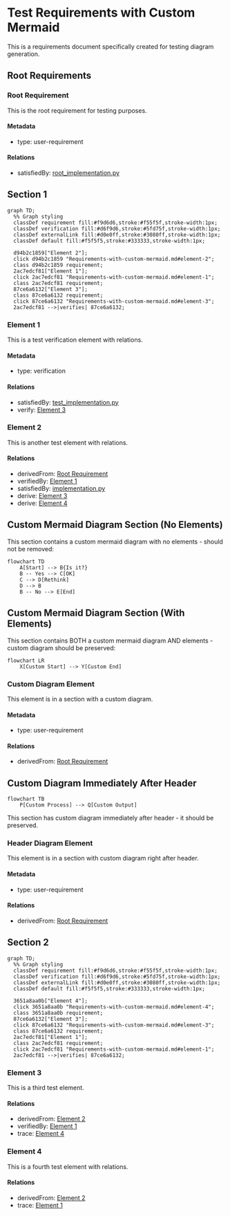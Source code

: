 # Test Requirements with Custom Mermaid

This is a requirements document specifically created for testing diagram generation.

## Root Requirements

### Root Requirement

This is the root requirement for testing purposes.

#### Metadata
  * type: user-requirement

#### Relations
  * satisfiedBy: [root_implementation.py](root_implementation.py)

## Section 1
```mermaid
graph TD;
  %% Graph styling
  classDef requirement fill:#f9d6d6,stroke:#f55f5f,stroke-width:1px;
  classDef verification fill:#d6f9d6,stroke:#5fd75f,stroke-width:1px;
  classDef externalLink fill:#d0e0ff,stroke:#3080ff,stroke-width:1px;
  classDef default fill:#f5f5f5,stroke:#333333,stroke-width:1px;

  d94b2c1859["Element 2"];
  click d94b2c1859 "Requirements-with-custom-mermaid.md#element-2";
  class d94b2c1859 requirement;
  2ac7edcf81["Element 1"];
  click 2ac7edcf81 "Requirements-with-custom-mermaid.md#element-1";
  class 2ac7edcf81 requirement;
  87ce6a6132["Element 3"];
  class 87ce6a6132 requirement;
  click 87ce6a6132 "Requirements-with-custom-mermaid.md#element-3";
  2ac7edcf81 -->|verifies| 87ce6a6132;
```


### Element 1

This is a test verification element with relations.

#### Metadata
  * type: verification

#### Relations
  * satisfiedBy: [test_implementation.py](test_implementation.py)
  * verify: [Element 3](#element-3)

### Element 2

This is another test element with relations.

#### Relations
  * derivedFrom: [Root Requirement](#root-requirement)
  * verifiedBy: [Element 1](#element-1)
  * satisfiedBy: [implementation.py](implementation.py)
  * derive: [Element 3](#element-3)
  * derive: [Element 4](#element-4)

## Custom Mermaid Diagram Section (No Elements)

This section contains a custom mermaid diagram with no elements - should not be removed:

```mermaid
flowchart TD
    A[Start] --> B{Is it?}
    B -- Yes --> C[OK]
    C --> D[Rethink]
    D --> B
    B -- No --> E[End]
```

## Custom Mermaid Diagram Section (With Elements)

This section contains BOTH a custom mermaid diagram AND elements - custom diagram should be preserved:

```mermaid
flowchart LR
    X[Custom Start] --> Y[Custom End]
```

### Custom Diagram Element

This element is in a section with a custom diagram.

#### Metadata
  * type: user-requirement

#### Relations
  * derivedFrom: [Root Requirement](#root-requirement)

## Custom Diagram Immediately After Header
```mermaid
flowchart TB
    P[Custom Process] --> Q[Custom Output]
```

This section has custom diagram immediately after header - it should be preserved.

### Header Diagram Element

This element is in a section with custom diagram right after header.

#### Metadata
  * type: user-requirement

#### Relations
  * derivedFrom: [Root Requirement](#root-requirement)

## Section 2
```mermaid
graph TD;
  %% Graph styling
  classDef requirement fill:#f9d6d6,stroke:#f55f5f,stroke-width:1px;
  classDef verification fill:#d6f9d6,stroke:#5fd75f,stroke-width:1px;
  classDef externalLink fill:#d0e0ff,stroke:#3080ff,stroke-width:1px;
  classDef default fill:#f5f5f5,stroke:#333333,stroke-width:1px;

  3651a8aa0b["Element 4"];
  click 3651a8aa0b "Requirements-with-custom-mermaid.md#element-4";
  class 3651a8aa0b requirement;
  87ce6a6132["Element 3"];
  click 87ce6a6132 "Requirements-with-custom-mermaid.md#element-3";
  class 87ce6a6132 requirement;
  2ac7edcf81["Element 1"];
  class 2ac7edcf81 requirement;
  click 2ac7edcf81 "Requirements-with-custom-mermaid.md#element-1";
  2ac7edcf81 -->|verifies| 87ce6a6132;
```


### Element 3

This is a third test element.

#### Relations
  * derivedFrom: [Element 2](#element-2)
  * verifiedBy: [Element 1](#element-1)
  * trace: [Element 4](#element-4)

### Element 4

This is a fourth test element with relations.

#### Relations
  * derivedFrom: [Element 2](#element-2)
  * trace: [Element 1](#element-1)